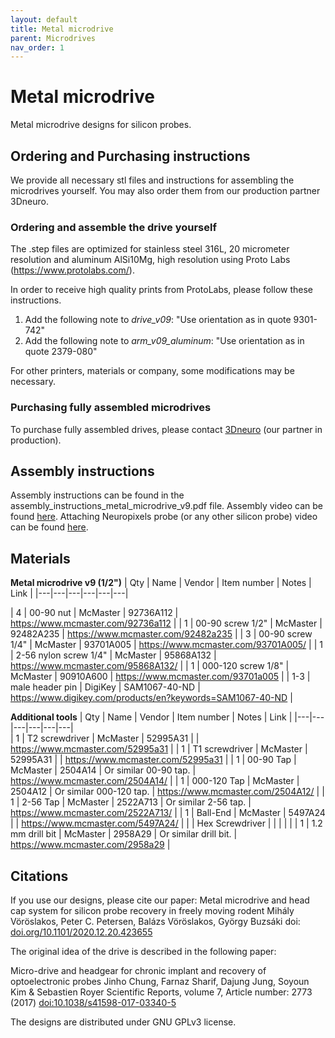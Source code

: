 ```yaml
---
layout: default
title: Metal microdrive
parent: Microdrives
nav_order: 1
---
```

# Metal microdrive
Metal microdrive designs for silicon probes.

## Ordering and Purchasing instructions
We provide all necessary stl files and instructions for assembling the microdrives yourself. You may also order them from our production partner 3Dneuro. 

### Ordering and assemble the drive yourself
The .step files are optimized for stainless steel 316L, 20 micrometer resolution and aluminum AlSi10Mg, high resolution using Proto Labs (https://www.protolabs.com/).

In order to receive high quality prints from ProtoLabs, please follow these instructions.

1. Add the following note to _drive_v09_: "Use orientation as in quote 9301-742"
2. Add the following note to _arm_v09_aluminum_: "Use orientation as in quote 2379-080"

For other printers, materials or company, some modifications may be necessary.

### Purchasing fully assembled microdrives
To purchase fully assembled drives, please contact [3Dneuro](https://www.3dneuro.com/2021/04/23/new-metal-microdrive-in-collaboration-with-the-buzsaki-lab/) (our partner in production).

## Assembly instructions 
Assembly instructions can be found in the assembly_instructions_metal_microdrive_v9.pdf file. Assembly video can be found [here](https://www.youtube.com/watch?v=poEjWvFrr5g). Attaching Neuropixels probe (or any other silicon probe) video can be found [here](https://www.youtube.com/watch?v=MpPdWJEo7Fo).

## Materials

__Metal microdrive v9 (1/2")__ 
|  Qty | Name | Vendor |  Item number | Notes  | Link | 
|---|---|---|---|---|---| 
		
| 4 | 00-90 nut | 		McMaster | 	92736A112 | 				https://www.mcmaster.com/92736a112 | 
| 1 | 00-90 screw 1/2" |  	McMaster | 	92482A235 | 				https://www.mcmaster.com/92482a235 | 
| 3 | 00-90 screw 1/4" | 	McMaster | 	93701A005 | 				https://www.mcmaster.com/93701A005/ | 
| 1 | 2-56 nylon screw 1/4" | 	McMaster | 	95868A132 | 				https://www.mcmaster.com/95868A132/ | 
| 1 | 000-120 screw 1/8" |  	McMaster | 	90910A600 | 				https://www.mcmaster.com/93701a005 | 
| 1-3 | male header pin | 		DigiKey | 		SAM1067-40-ND | 				https://www.digikey.com/products/en?keywords=SAM1067-40-ND | 


__Additional tools__ 
|  Qty | Name | Vendor |  Item number | Notes  | Link | 
|---|---|---|---|---|---| 		
| 1 | 	T2 screwdriver | 		McMaster | 	52995A31 | 				 | https://www.mcmaster.com/52995a31 | 
| 1 | 	T1 screwdriver | 		McMaster | 	52995A31 | 				 | https://www.mcmaster.com/52995a31 | 
| 1 | 	00-90 Tap |  		McMaster | 	2504A14	 | 	Or similar 00-90 tap.	 | https://www.mcmaster.com/2504A14/ | 
| 1 | 	000-120 Tap | 		McMaster | 	2504A12	 | 	Or similar 000-120 tap.	 | https://www.mcmaster.com/2504A12/ | 
| 1 | 	2-56 Tap | 		McMaster | 	2522A713 | 	Or similar 2-56 tap.	 | https://www.mcmaster.com/2522A713/ | 
| 1 | 	Ball-End |  		McMaster | 	5497A24 | 					 | https://www.mcmaster.com/5497A24/ | 
| | Hex Screwdriver |  |  |  |  | 
| 1 | 	1.2 mm drill bit | 	McMaster | 	2958A29 | 		Or similar drill bit. |  	https://www.mcmaster.com/2958a29 | 

## Citations
If you use our designs, please cite our paper: 
Metal microdrive and head cap system for silicon probe recovery in freely moving rodent Mihály Vöröslakos, Peter C. Petersen, Balázs Vöröslakos, György Buzsáki doi: [doi.org/10.1101/2020.12.20.423655](https://doi.org/10.1101/2020.12.20.423655)

The original idea of the drive is described in the following paper:

Micro-drive and headgear for chronic implant and recovery of optoelectronic probes Jinho Chung, Farnaz Sharif, Dajung Jung, Soyoun Kim & Sebastien Royer Scientific Reports, volume 7, Article number: 2773 (2017) [doi:10.1038/s41598-017-03340-5](https://doi.org/10.1038/s41598-017-03340-5)

The designs are distributed under GNU GPLv3 license.
